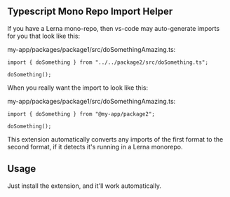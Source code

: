 ## Typescript Mono Repo Import Helper

If you have a Lerna mono-repo, then vs-code may auto-generate imports for you that look like this:

my-app/packages/package1/src/doSomethingAmazing.ts:
```
import { doSomething } from "../../package2/src/doSomething.ts";

doSomething();
```

When you really want the import to look like this:

my-app/packages/package1/src/doSomethingAmazing.ts:
```
import { doSomething } from "@my-app/package2";

doSomething();
```

This extension automatically converts any imports of the first format to the second format,
if it detects it's running in a Lerna monorepo.

## Usage

Just install the extension, and it'll work automatically.
